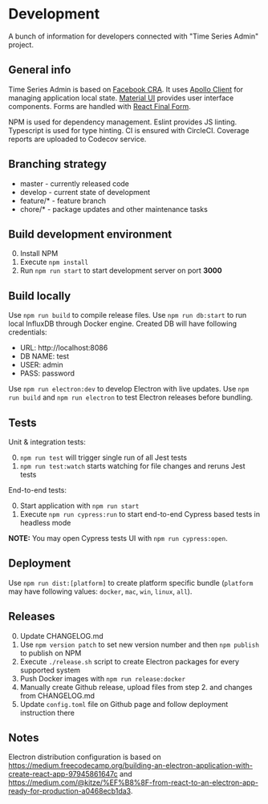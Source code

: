 # Development

A bunch of information for developers connected with "Time Series Admin" project.

## General info

Time Series Admin is based on [Facebook CRA](https://github.com/facebook/create-react-app).
It uses [Apollo Client](https://www.apollographql.com/docs/react/) for managing application local state.
[Material UI](https://material-ui.com/) provides user interface components.
Forms are handled with [React Final Form](https://github.com/final-form/react-final-form).

NPM is used for dependency management.
Eslint provides JS linting.
Typescript is used for type hinting.
CI is ensured with CircleCI.
Coverage reports are uploaded to Codecov service.

## Branching strategy

- master - currently released code
- develop - current state of development
- feature/\* - feature branch
- chore/\* - package updates and other maintenance tasks

## Build development environment

0. Install NPM
1. Execute `npm install`
1. Run `npm run start` to start development server on port **3000**

## Build locally

Use `npm run build` to compile release files.
Use `npm run db:start` to run local InfluxDB through Docker engine.
Created DB will have following credentials:

- URL: http://localhost:8086
- DB NAME: test
- USER: admin
- PASS: password

Use `npm run electron:dev` to develop Electron with live updates.
Use `npm run build` and `npm run electron` to test Electron releases before bundling.

## Tests

Unit & integration tests:

0. `npm run test` will trigger single run of all Jest tests
1. `npm run test:watch` starts watching for file changes and reruns Jest tests

End-to-end tests:

0. Start application with `npm run start`
1. Execute `npm run cypress:run` to start end-to-end Cypress based tests in headless mode

**NOTE:** You may open Cypress tests UI with `npm run cypress:open`.

## Deployment

Use `npm run dist:[platform]` to create platform specific bundle (`platform` may have following values: `docker`, `mac`, `win`, `linux`, `all`).

## Releases

0. Update CHANGELOG.md
1. Use `npm version patch` to set new version number and then `npm publish` to publish on NPM
1. Execute `./release.sh` script to create Electron packages for every supported system
1. Push Docker images with `npm run release:docker`
1. Manually create Github release, upload files from step 2. and changes from CHANGELOG.md
1. Update `config.toml` file on Github page and follow deployment instruction there

## Notes

Electron distribution configuration is based on https://medium.freecodecamp.org/building-an-electron-application-with-create-react-app-97945861647c and https://medium.com/@kitze/%EF%B8%8F-from-react-to-an-electron-app-ready-for-production-a0468ecb1da3.
